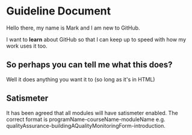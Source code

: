 # Guideline Document

Hello there, my name is Mark and I am new to GitHub. 

I want to <b>learn</b> about GitHub so that I can keep up to speed with how my work uses it too.

## So perhaps you can tell me what this does?
Well it does anything you want it to (so long as it's in HTML)

## Satismeter
It has been agreed that all modules will have satismeter enabled. The correct format is programName-courseName-moduleName e.g. qualityAssurance-buildingAQualityMonitoringForm-introduction.
